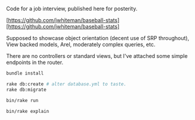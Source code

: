 Code for a job interview, published here for posterity.

[https://github.com/jwhiteman/baseball-stats][https://github.com/jwhiteman/baseball-stats]

Supposed to showcase object orientation (decent use of SRP throughout),
View backed models, Arel, moderately complex queries, etc.

There are no controllers or standard views, but I've attached some simple
endpoints in the router.

```bash
bundle install

rake db:create # alter database.yml to taste.
rake db:migrate

bin/rake run

bin/rake explain
```
